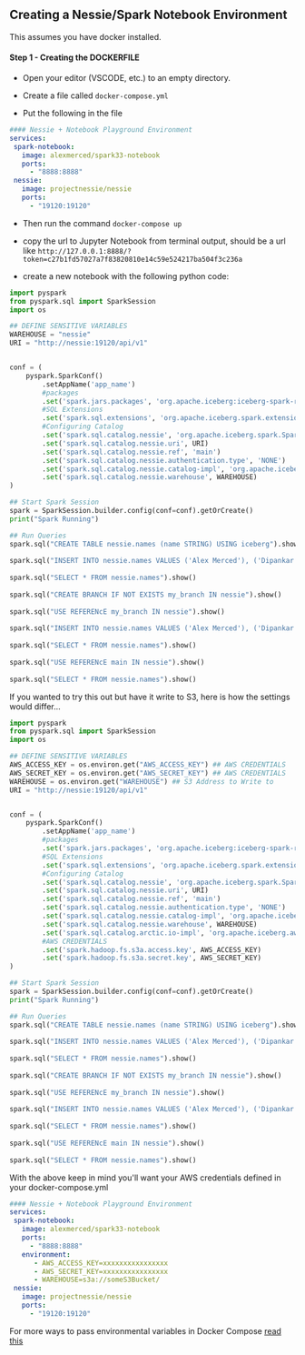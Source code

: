 ## Creating a Nessie/Spark Notebook Environment

This assumes you have docker installed.

#### Step 1 - Creating the DOCKERFILE

- Open your editor (VSCODE, etc.) to an empty directory.

- Create a file called `docker-compose.yml`

- Put the following in the file

```yml
#### Nessie + Notebook Playground Environment
services:
 spark-notebook:
   image: alexmerced/spark33-notebook
   ports:
     - "8888:8888"
 nessie:
   image: projectnessie/nessie
   ports:
     - "19120:19120"
```

- Then run the command `docker-compose up`

- copy the url to Jupyter Notebook from terminal output, should be a url like `http://127.0.0.1:8888/?token=c27b1fd57027a7f83820810e14c59e524217ba504f3c236a`

- create a new notebook with the following python code:

```py
import pyspark
from pyspark.sql import SparkSession
import os

## DEFINE SENSITIVE VARIABLES
WAREHOUSE = "nessie"
URI = "http://nessie:19120/api/v1"


conf = (
    pyspark.SparkConf()
        .setAppName('app_name')
  		#packages
        .set('spark.jars.packages', 'org.apache.iceberg:iceberg-spark-runtime-3.3_2.12:1.4.3,org.projectnessie.nessie-integrations:nessie-spark-extensions-3.3_2.12:0.76.0')
  		#SQL Extensions
        .set('spark.sql.extensions', 'org.apache.iceberg.spark.extensions.IcebergSparkSessionExtensions,org.projectnessie.spark.extensions.NessieSparkSessionExtensions')
  		#Configuring Catalog
        .set('spark.sql.catalog.nessie', 'org.apache.iceberg.spark.SparkCatalog')
        .set('spark.sql.catalog.nessie.uri', URI)
        .set('spark.sql.catalog.nessie.ref', 'main')
        .set('spark.sql.catalog.nessie.authentication.type', 'NONE')
        .set('spark.sql.catalog.nessie.catalog-impl', 'org.apache.iceberg.nessie.NessieCatalog')
        .set('spark.sql.catalog.nessie.warehouse', WAREHOUSE)
)

## Start Spark Session
spark = SparkSession.builder.config(conf=conf).getOrCreate()
print("Spark Running")

## Run Queries
spark.sql("CREATE TABLE nessie.names (name STRING) USING iceberg").show()
    
spark.sql("INSERT INTO nessie.names VALUES ('Alex Merced'), ('Dipankar Mazumdar'), ('Jason Huges')").show()
    
spark.sql("SELECT * FROM nessie.names").show()
    
spark.sql("CREATE BRANCH IF NOT EXISTS my_branch IN nessie").show()
    
spark.sql("USE REFERENcE my_branch IN nessie").show()
    
spark.sql("INSERT INTO nessie.names VALUES ('Alex Merced'), ('Dipankar Mazumdar'), ('Jason Huges')").show()
    
spark.sql("SELECT * FROM nessie.names").show()
    
spark.sql("USE REFERENcE main IN nessie").show() 
    
spark.sql("SELECT * FROM nessie.names").show()
```

If you wanted to try this out but have it write to S3, here is how the settings would differ...

```py
import pyspark
from pyspark.sql import SparkSession
import os

## DEFINE SENSITIVE VARIABLES
AWS_ACCESS_KEY = os.environ.get("AWS_ACCESS_KEY") ## AWS CREDENTIALS
AWS_SECRET_KEY = os.environ.get("AWS_SECRET_KEY") ## AWS CREDENTIALS
WAREHOUSE = os.environ.get("WAREHOUSE") ## S3 Address to Write to
URI = "http://nessie:19120/api/v1"


conf = (
    pyspark.SparkConf()
        .setAppName('app_name')
  		#packages
        .set('spark.jars.packages', 'org.apache.iceberg:iceberg-spark-runtime-3.3_2.12:1.4.3,org.projectnessie.nessie-integrations:nessie-spark-extensions-3.3_2.12:0.76.0,software.amazon.awssdk:bundle:2.17.178,software.amazon.awssdk:url-connection-client:2.17.178')
  		#SQL Extensions
        .set('spark.sql.extensions', 'org.apache.iceberg.spark.extensions.IcebergSparkSessionExtensions,org.projectnessie.spark.extensions.NessieSparkSessionExtensions')
  		#Configuring Catalog
        .set('spark.sql.catalog.nessie', 'org.apache.iceberg.spark.SparkCatalog')
        .set('spark.sql.catalog.nessie.uri', URI)
        .set('spark.sql.catalog.nessie.ref', 'main')
        .set('spark.sql.catalog.nessie.authentication.type', 'NONE')
        .set('spark.sql.catalog.nessie.catalog-impl', 'org.apache.iceberg.nessie.NessieCatalog')
        .set('spark.sql.catalog.nessie.warehouse', WAREHOUSE)
        .set('spark.sql.catalog.arctic.io-impl', 'org.apache.iceberg.aws.s3.S3FileIO')
  		#AWS CREDENTIALS
        .set('spark.hadoop.fs.s3a.access.key', AWS_ACCESS_KEY)
        .set('spark.hadoop.fs.s3a.secret.key', AWS_SECRET_KEY)
)

## Start Spark Session
spark = SparkSession.builder.config(conf=conf).getOrCreate()
print("Spark Running")

## Run Queries
spark.sql("CREATE TABLE nessie.names (name STRING) USING iceberg").show()
    
spark.sql("INSERT INTO nessie.names VALUES ('Alex Merced'), ('Dipankar Mazumdar'), ('Jason Huges')").show()
    
spark.sql("SELECT * FROM nessie.names").show()
    
spark.sql("CREATE BRANCH IF NOT EXISTS my_branch IN nessie").show()
    
spark.sql("USE REFERENcE my_branch IN nessie").show()
    
spark.sql("INSERT INTO nessie.names VALUES ('Alex Merced'), ('Dipankar Mazumdar'), ('Jason Huges')").show()
    
spark.sql("SELECT * FROM nessie.names").show()
    
spark.sql("USE REFERENcE main IN nessie").show() 
    
spark.sql("SELECT * FROM nessie.names").show()
```

With the above keep in mind you'll want your AWS credentials defined in your docker-compose.yml

```yml
#### Nessie + Notebook Playground Environment
services:
 spark-notebook:
   image: alexmerced/spark33-notebook
   ports:
     - "8888:8888"
   environment:
      - AWS_ACCESS_KEY=xxxxxxxxxxxxxxxx
      - AWS_SECRET_KEY=xxxxxxxxxxxxxxxx
      - WAREHOUSE=s3a://someS3Bucket/
 nessie:
   image: projectnessie/nessie
   ports:
     - "19120:19120"
```

For more ways to pass environmental variables in Docker Compose [read this](https://release.com/blog/how-to-set-docker-compose-environment-variables)
